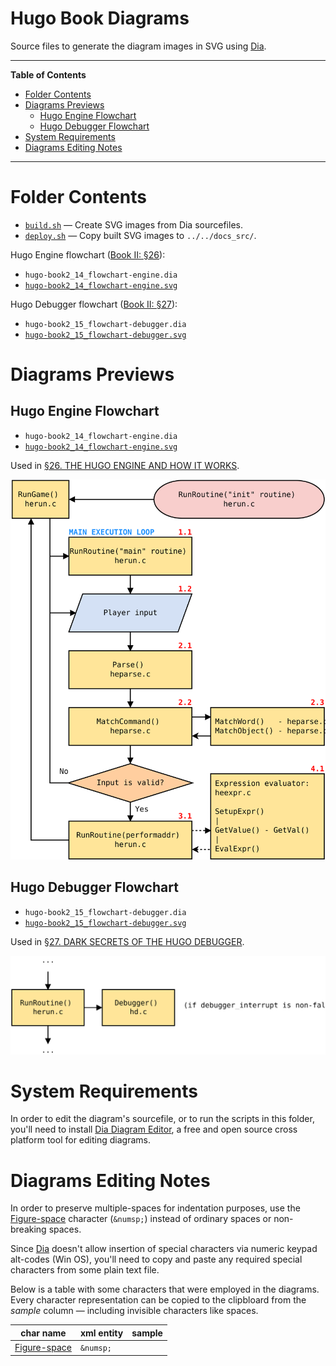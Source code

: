# Hugo Book Diagrams

Source files to generate the diagram images in SVG using [Dia].

-----

**Table of Contents**

<!-- MarkdownTOC autolink="true" bracket="round" autoanchor="false" lowercase="only_ascii" uri_encoding="true" levels="1,2,3" -->

- [Folder Contents](#folder-contents)
- [Diagrams Previews](#diagrams-previews)
    - [Hugo Engine Flowchart](#hugo-engine-flowchart)
    - [Hugo Debugger Flowchart](#hugo-debugger-flowchart)
- [System Requirements](#system-requirements)
- [Diagrams Editing Notes](#diagrams-editing-notes)

<!-- /MarkdownTOC -->

-----


# Folder Contents

- [`build.sh`](./build.sh) — Create SVG images from Dia sourcefiles.
- [`deploy.sh`](./deploy.sh) — Copy built SVG images to `../../docs_src/`.

Hugo Engine flowchart ([Book II: §26][§26]):

- `hugo-book2_14_flowchart-engine.dia`
- [`hugo-book2_14_flowchart-engine.svg`][FC2:14]

Hugo Debugger flowchart ([Book II: §27][§27]):

- `hugo-book2_15_flowchart-debugger.dia`
- [`hugo-book2_15_flowchart-debugger.svg`][FC2:15]


# Diagrams Previews

## Hugo Engine Flowchart

- `hugo-book2_14_flowchart-engine.dia`
- [`hugo-book2_14_flowchart-engine.svg`][FC2:14]

Used in [§26. THE HUGO ENGINE AND HOW IT WORKS][§26].

![Hugo Engine Diagram][FC2:14]

## Hugo Debugger Flowchart

- `hugo-book2_15_flowchart-debugger.dia`
- [`hugo-book2_15_flowchart-debugger.svg`][FC2:15]

Used in [§27. DARK SECRETS OF THE HUGO DEBUGGER][§27].

![Hugo Debugger Diagram][FC2:15]


# System Requirements

In order to edit the diagram's sourcefile, or to run the scripts in this folder, you'll need to install [Dia Diagram Editor], a free and open source cross platform tool for editing diagrams.


# Diagrams Editing Notes

In order to preserve multiple-spaces for indentation purposes, use the [Figure-space] character (`&numsp;`) instead of ordinary spaces or non-breaking spaces.

Since [Dia] doesn't allow insertion of special characters via numeric keypad alt-codes (Win OS), you'll need to copy and paste any required special characters from some plain text file.

Below is a table with some characters that were employed in the diagrams.
Every character representation can be copied to the clipbloard from the _sample_ column — including invisible characters like spaces.

|   char name    | xml entity |  sample |
|----------------|------------|---------|
| [Figure-space] | `&numsp;`  | &numsp; |

<!-----------------------------------------------------------------------------
                               REFERENCE LINKS
------------------------------------------------------------------------------>

[Dia]: http://dia-installer.de/ "Visit Dia's website"
[Dia Diagram Editor]: http://dia-installer.de/ "Visit Dia's website"
[Figure-space]: https://en.wikipedia.org/wiki/Figure_space "See Wikipedia page on Figure space"

<!-- Live HTML Previews Links -->

[§25]: http://htmlpreview.github.io/?https://github.com/tajmone/hugo-book/blob/draft/docs_src/hugo-book.html#_the_hugo_compiler_and_how_it_works "Live HTML Preview"
[§26]: http://htmlpreview.github.io/?https://github.com/tajmone/hugo-book/blob/draft/docs_src/hugo-book.html#_the_hugo_engine_and_how_it_works "Live HTML Preview"
[§27]: http://htmlpreview.github.io/?https://github.com/tajmone/hugo-book/blob/draft/docs_src/hugo-book.html#_dark_secrets_of_the_hugo_debugger "Live HTML Preview"
[§3.2]: http://htmlpreview.github.io/?https://github.com/tajmone/hugo-book/blob/draft/docs_src/hugo-book.html#_code_patterns "Live HTML Preview"

<!-- project files -->

[FC2:14]: ./hugo-book2_14_flowchart-engine.svg
[FC2:15]: ./hugo-book2_15_flowchart-debugger.svg

<!-- EOF -->
